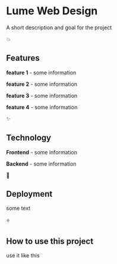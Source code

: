 # Lume Web Design 
A short description and goal for the project

💥
## Features
**feature 1** - some information

**feature 2** - some information

**feature 3** - some information

**feature 4** - some information

✨ 
## Technology
**Frontend** - some information

**Backend** - some information


💫
## Deployment
some text

⭐
## How to use this project
use it like this

